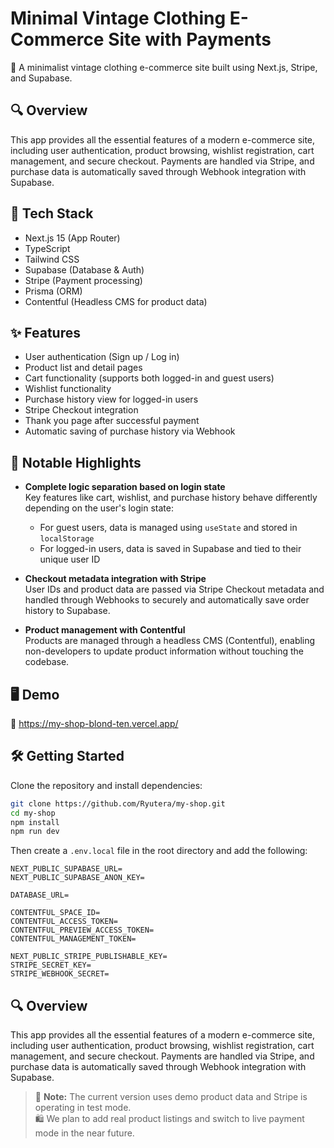 # Minimal Vintage Clothing E-Commerce Site with Payments

🛒 A minimalist vintage clothing e-commerce site built using Next.js, Stripe, and Supabase.

## 🔍 Overview

This app provides all the essential features of a modern e-commerce site, including user authentication, product browsing, wishlist registration, cart management, and secure checkout. Payments are handled via Stripe, and purchase data is automatically saved through Webhook integration with Supabase.

## 🚀 Tech Stack

- Next.js 15 (App Router)
- TypeScript
- Tailwind CSS
- Supabase (Database & Auth)
- Stripe (Payment processing)
- Prisma (ORM)
- Contentful (Headless CMS for product data)

## ✨ Features

- User authentication (Sign up / Log in)
- Product list and detail pages
- Cart functionality (supports both logged-in and guest users)
- Wishlist functionality
- Purchase history view for logged-in users
- Stripe Checkout integration
- Thank you page after successful payment
- Automatic saving of purchase history via Webhook

## 🧠 Notable Highlights

- **Complete logic separation based on login state**  
  Key features like cart, wishlist, and purchase history behave differently depending on the user's login state:
  - For guest users, data is managed using `useState` and stored in `localStorage`
  - For logged-in users, data is saved in Supabase and tied to their unique user ID

- **Checkout metadata integration with Stripe**  
  User IDs and product data are passed via Stripe Checkout metadata and handled through Webhooks to securely and automatically save order history to Supabase.

- **Product management with Contentful**  
  Products are managed through a headless CMS (Contentful), enabling non-developers to update product information without touching the codebase.

## 🖥️ Demo

🚀 https://my-shop-blond-ten.vercel.app/

## 🛠️ Getting Started

Clone the repository and install dependencies:

```bash
git clone https://github.com/Ryutera/my-shop.git
cd my-shop
npm install
npm run dev
```

Then create a `.env.local` file in the root directory and add the following:

```env
NEXT_PUBLIC_SUPABASE_URL=
NEXT_PUBLIC_SUPABASE_ANON_KEY=

DATABASE_URL=

CONTENTFUL_SPACE_ID=
CONTENTFUL_ACCESS_TOKEN=
CONTENTFUL_PREVIEW_ACCESS_TOKEN=
CONTENTFUL_MANAGEMENT_TOKEN=

NEXT_PUBLIC_STRIPE_PUBLISHABLE_KEY=
STRIPE_SECRET_KEY=
STRIPE_WEBHOOK_SECRET=
```
## 🔍 Overview

This app provides all the essential features of a modern e-commerce site, including user authentication, product browsing, wishlist registration, cart management, and secure checkout. Payments are handled via Stripe, and purchase data is automatically saved through Webhook integration with Supabase.

> 📌 **Note:** The current version uses demo product data and Stripe is operating in test mode.  
> 🛍️ We plan to add real product listings and switch to live payment mode in the near future.
